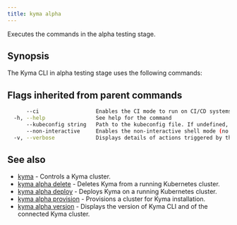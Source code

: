 ```yaml
---
title: kyma alpha
---
```


Executes the commands in the alpha testing stage.

## Synopsis

The Kyma CLI in alpha testing stage uses the following commands:

## Flags inherited from parent commands

```bash
      --ci                  Enables the CI mode to run on CI/CD systems. It avoids any user interaction (such as no dialog prompts) and ensures that logs are formatted properly in log files (such as no spinners for CLI steps).
  -h, --help                See help for the command
      --kubeconfig string   Path to the kubeconfig file. If undefined, Kyma CLI uses the KUBECONFIG environment variable, or falls back to "/$HOME/.kube/config".
      --non-interactive     Enables the non-interactive shell mode (no colorized output, no spinner)
  -v, --verbose             Displays details of actions triggered by the command.
```

## See also

* [kyma](#kyma-kyma)	 - Controls a Kyma cluster.
* [kyma alpha delete](#kyma-alpha-delete-kyma-alpha-delete)	 - Deletes Kyma from a running Kubernetes cluster.
* [kyma alpha deploy](#kyma-alpha-deploy-kyma-alpha-deploy)	 - Deploys Kyma on a running Kubernetes cluster.
* [kyma alpha provision](#kyma-alpha-provision-kyma-alpha-provision)	 - Provisions a cluster for Kyma installation.
* [kyma alpha version](#kyma-alpha-version-kyma-alpha-version)	 - Displays the version of Kyma CLI and of the connected Kyma cluster.
